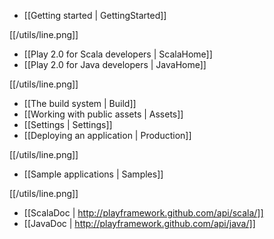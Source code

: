 - [[Getting started | GettingStarted]]

[[/utils/line.png]]

- [[Play 2.0 for Scala developers | ScalaHome]]
- [[Play 2.0 for Java developers | JavaHome]]

[[/utils/line.png]]

- [[The build system | Build]]
- [[Working with public assets | Assets]]
- [[Settings | Settings]]
- [[Deploying an application | Production]]

[[/utils/line.png]]

- [[Sample applications | Samples]]

[[/utils/line.png]]

- [[ScalaDoc | http://playframework.github.com/api/scala/]]
- [[JavaDoc | http://playframework.github.com/api/java/]]